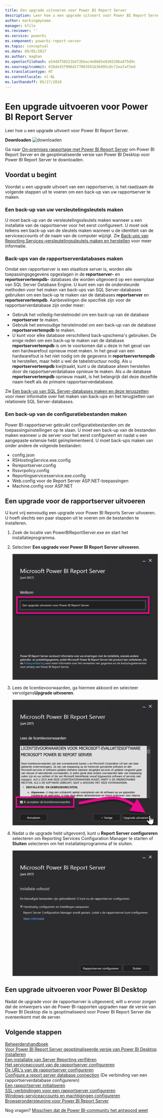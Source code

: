 ```yaml
---
title: Een upgrade uitvoeren voor Power BI Report Server
description: Leer hoe u een upgrade uitvoert voor Power BI Report Server.
author: markingmyname
manager: kfile
ms.reviewer: ''
ms.service: powerbi
ms.component: powerbi-report-server
ms.topic: conceptual
ms.date: 09/05/2017
ms.author: maghan
ms.openlocfilehash: e54ddf59221b472bbac4e8665e036529ba475d9c
ms.sourcegitcommit: 638de55f996d177063561b36d95c8c71ea7af3ed
ms.translationtype: HT
ms.contentlocale: nl-NL
ms.lasthandoff: 05/17/2018
---
```

# <a name="upgrade-power-bi-report-server"></a>Een upgrade uitvoeren voor Power BI Report Server
Leer hoe u een upgrade uitvoert voor Power BI Report Server.

 **Downloaden** ![downloaden](media/upgrade/download.png "downloaden")

Ga naar [On-premises rapportage met Power BI Report Server](https://powerbi.microsoft.com/report-server/) om Power BI Report Server en de geoptimaliseerde versie van Power BI Desktop voor Power BI Report Server te downloaden.

## <a name="before-you-begin"></a>Voordat u begint
Voordat u een upgrade uitvoert van een rapportserver, is het raadzaam de volgende stappen uit te voeren om een back-up van uw rapportserver te maken.

### <a name="backing-up-the-encryption-keys"></a>Een back-up van uw versleutelingsleutels maken
U moet back-up van de versleutelingssleutels maken wanneer u een installatie van de rapportserver voor het eerst configureert. U moet ook telkens een back-up van de sleutels maken wanneer u de identiteit van de serviceaccounts of de naam van de computer wijzigt. Zie [Back-ups van Reporting Services-versleutelingssleutels maken en herstellen](https://docs.microsoft.com/sql/reporting-services/install-windows/ssrs-encryption-keys-back-up-and-restore-encryption-keys) voor meer informatie.

### <a name="backing-up-the-report-server-databases"></a>Back-ups van de rapportserverdatabases maken
Omdat een rapportserver is een staatloze server is, worden alle toepassingsgegevens opgeslagen in de **reportserver-** en **reportservertempdb-** databases die worden uitgevoerd op een exemplaar van SQL Server Database Engine. U kunt een van de ondersteunde methoden voor het maken van back-ups van SQL Server-databases gebruiken om een back-up te maken van de databases **reportserver** en **reportservertempdb**. Aanbevelingen die specifiek zijn voor de rapportserverdatabase zijn onder meer:

* Gebruik het volledig-herstelmodel om een back-up van de database **reportserver** te maken.
* Gebruik het eenvoudige herstelmodel om een back-up van de database **reportservertempdb** te maken.
* U kunt voor elke database verschillend back-upschema's gebruiken. De enige reden om een back-up te maken van de database **reportservertempdb** is om te voorkomen dat u deze in het geval van een hardwarefout opnieuw moet maken. In het geval van een hardwarefout is het niet nodig om de gegevens in **reportservertempdb** te herstellen, maar hebt u wel de tabelstructuur nodig. Als u **reportservertempdb** kwijtraakt, kunt u de database alleen herstellen door de rapportserverdatabase opnieuw te maken. Als u de database **reportservertempdb** opnieuw maakt, is het belangrijk dat deze dezelfde naam heeft als de primaire rapportserverdatabase.

Zie [Een back-up van SQL Server-databases maken en deze terugzetten](https://docs.microsoft.com/sql/relational-databases/backup-restore/back-up-and-restore-of-sql-server-databases) voor meer informatie over het maken van back-ups en het terugzetten van relationele SQL Server-databases.

### <a name="backing-up-the-configuration-files"></a>Een back-up van de configuratiebestanden maken
Power BI-rapportserver gebruikt configuratiebestanden om de toepassingsinstellingen op te slaan. U moet een back-up van de bestanden maken wanneer u de server voor het eerst configureert en nadat u een aangepaste extensie hebt geïmplementeerd. U moet back-ups maken van onder andere de volgende bestanden:

* config.json
* RSHostingService.exe.config
* Rsreportserver.config
* Rssvrpolicy.config
* Reportingservicesservice.exe.config
* Web.config voor de Report Server ASP.NET-toepassingen
* Machine.config voor ASP.NET

## <a name="upgrade-the-report-server"></a>Een upgrade voor de rapportserver uitvoeren
U kunt vrij eenvoudig een upgrade voor Power BI Reports Server uitvoeren. U hoeft slechts een paar stappen uit te voeren om de bestanden te installeren.

1. Zoek de locatie van PowerBIReportServer.exe en start het installatieprogramma.
2. Selecteer **Een upgrade voor Power BI Report Server uitvoeren**.
   
    ![](media/upgrade/reportserver-upgrade1.png "Een upgrade uitvoeren voor Power BI Report Server")
3. Lees de licentievoorwaarden, ga hiermee akkoord en selecteer vervolgens**Upgrade uitvoeren**.
   
    ![](media/upgrade/reportserver-upgrade-eula.png "Gebruiksrechtovereenkomst")
4. Nadat u de upgrade hebt uitgevoerd, kunt u **Report Server configureren** selecteren om Reporting Services Configuration Manager te starten of **Sluiten** selecteren om het installatieprogramma af te sluiten.
   
    ![](media/upgrade/reportserver-upgrade-configure.png)

## <a name="upgrade-power-bi-desktop"></a>Een upgrade uitvoeren voor Power BI Desktop
Nadat de upgrade voor de rapportserver is uitgevoerd, wilt u ervoor zorgen dat de ontwerpers van de Power BI-rapporten upgraden naar de versie van Power BI Desktop die is geoptimaliseerd voor Power BI Report Server die overeenkomt met de server.

## <a name="next-steps"></a>Volgende stappen
[Beheerdershandboek](admin-handbook-overview.md)  
[Voor Power BI Report Server geoptimaliseerde versie van Power BI Desktop installeren](install-powerbi-desktop.md)  
[Een installatie van Server Reporting verifiëren](https://docs.microsoft.com/sql/reporting-services/install-windows/verify-a-reporting-services-installation)  
[Het serviceaccount van de rapportserver configureren](https://docs.microsoft.com/sql/reporting-services/install-windows/configure-the-report-server-service-account-ssrs-configuration-manager)  
[De URL's van de rapportserver configureren](https://docs.microsoft.com/sql/reporting-services/install-windows/configure-report-server-urls-ssrs-configuration-manager)  
[Configure a report server database connection](https://docs.microsoft.com/sql/reporting-services/install-windows/configure-a-report-server-database-connection-ssrs-configuration-manager) (De verbinding van een rapportserverdatabase configureren)  
[Een rapportserver initialiseren](https://docs.microsoft.com/sql/reporting-services/install-windows/ssrs-encryption-keys-initialize-a-report-server)  
[SSL-verbindingen voor een rapportserver configureren](https://docs.microsoft.com/sql/reporting-services/security/configure-ssl-connections-on-a-native-mode-report-server)  
[Windows-serviceaccounts en machtigingen configureren](https://docs.microsoft.com/sql/database-engine/configure-windows/configure-windows-service-accounts-and-permissions)  
[Browserondersteuning voor Power BI Report Server](browser-support.md)

Nog vragen? [Misschien dat de Power BI-community het antwoord weet](https://community.powerbi.com/)

